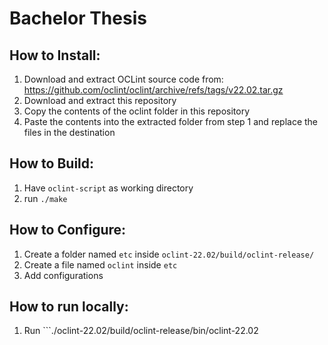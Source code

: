 # Bachelor Thesis
## How to Install:
1. Download and extract OCLint source code from: https://github.com/oclint/oclint/archive/refs/tags/v22.02.tar.gz
2. Download and extract this repository
3. Copy the contents of the oclint folder in this repository
4. Paste the contents into the extracted folder from step 1 and replace the files in the destination 

## How to Build:
1. Have ```oclint-script``` as working directory
2. run ```./make```

## How to Configure:
1. Create a folder named ```etc``` inside ```oclint-22.02/build/oclint-release/```
2. Create a file named ```oclint``` inside ```etc```
3. Add configurations

## How to run locally:
1. Run ```./oclint-22.02/build/oclint-release/bin/oclint-22.02
